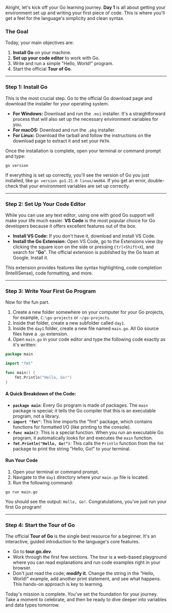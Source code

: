 Alright, let's kick off your Go learning journey. **Day 1** is all about getting your environment set up and writing your first piece of code. This is where you'll get a feel for the language's simplicity and clean syntax.

### **The Goal**

Today, your main objectives are:

1.  **Install Go** on your machine.
2.  **Set up your code editor** to work with Go.
3.  Write and run a simple "Hello, World\!" program.
4.  Start the official **Tour of Go**.

-----

### **Step 1: Install Go**

This is the most crucial step. Go to the official Go download page and download the installer for your operating system.

  * **For Windows:** Download and run the `.msi` installer. It's a straightforward process that will also set up the necessary environment variables for you.
  * **For macOS:** Download and run the `.pkg` installer.
  * **For Linux:** Download the tarball and follow the instructions on the download page to extract it and set your `PATH`.

Once the installation is complete, open your terminal or command prompt and type:

```
go version
```

If everything is set up correctly, you'll see the version of Go you just installed, like `go version go1.21.0 linux/amd64`. If you get an error, double-check that your environment variables are set up correctly.

-----

### **Step 2: Set Up Your Code Editor**

While you can use any text editor, using one with good Go support will make your life much easier. **VS Code** is the most popular choice for Go developers because it offers excellent features out of the box.

  * **Install VS Code:** If you don't have it, download and install VS Code.
  * **Install the Go Extension:** Open VS Code, go to the Extensions view (by clicking the square icon on the side or pressing `Ctrl+Shift+X`), and search for "**Go**". The official extension is published by the Go team at Google. Install it.

This extension provides features like syntax highlighting, code completion (IntelliSense), code formatting, and more.

-----

### **Step 3: Write Your First Go Program**

Now for the fun part.

1.  Create a new folder somewhere on your computer for your Go projects, for example, `C:\go-projects` or `~/go-projects`.
2.  Inside that folder, create a new subfolder called `day1`.
3.  Inside the `day1` folder, create a new file named `main.go`. All Go source files have a `.go` extension.
4.  Open `main.go` in your code editor and type the following code exactly as it's written:

<!-- end list -->

```go
package main

import "fmt"

func main() {
    fmt.Println("Hello, Go!")
}
```

#### **A Quick Breakdown of the Code:**

  * **`package main`**: Every Go program is made of packages. The `main` package is special; it tells the Go compiler that this is an executable program, not a library.
  * **`import "fmt"`**: This line imports the "fmt" package, which contains functions for formatted I/O (like printing to the console).
  * **`func main()`**: This is a special function. When you run an executable Go program, it automatically looks for and executes the `main` function.
  * **`fmt.Println("Hello, Go!")`**: This calls the `Println` function from the `fmt` package to print the string "Hello, Go\!" to your terminal.

#### **Run Your Code**

1.  Open your terminal or command prompt.
2.  Navigate to the `day1` directory where your `main.go` file is located.
3.  Run the following command:

<!-- end list -->

```
go run main.go
```

You should see the output: `Hello, Go!`. Congratulations, you've just run your first Go program\!

-----

### **Step 4: Start the Tour of Go**

The official **Tour of Go** is the single best resource for a beginner. It's an interactive, guided introduction to the language's core features.

  * Go to **tour.go.dev**.
  * Work through the first few sections. The tour is a web-based playground where you can read explanations and run code examples right in your browser.
  * Don't just read the code; **modify it**. Change the string in the "Hello, World\!" example, add another print statement, and see what happens. This hands-on approach is key to learning.

Today's mission is complete. You've set the foundation for your journey. Take a moment to celebrate, and then be ready to dive deeper into variables and data types tomorrow.

